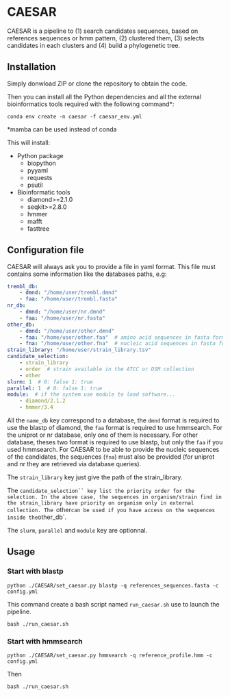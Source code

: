 # CAESAR

CAESAR is a pipeline to (1) search candidates sequences, based on references sequences or hmm pattern, (2) clustered them, (3) selects candidates in each clusters and (4) build a phylogenetic tree.

## Installation

Simply donwload ZIP or clone the repository to obtain the code.

Then you can install all the Python dependencies and all the external bioinformatics tools required with the following command*:

```
conda env create -n caesar -f caesar_env.yml
```
*mamba can be used instead of conda

This will install:
- Python package
  - biopython
  - pyyaml
  - requests
  - psutil
- Bioinformatic tools
  - diamond>=2.1.0
  - seqkit>=2.8.0
  - hmmer
  - mafft
  - fasttree

## Configuration file

CAESAR will always ask you to provide a file in yaml format. This file must contains some information like the databases paths, e.g:

```yaml
trembl_db:
    - dmnd: "/home/user/trembl.dmnd"
    - faa: "/home/user/trembl.fasta"
nr_db:
    - dmnd: "/home/user/nr.dmnd"
    - faa: "/home/user/nr.fasta"
other_db:
    - dmnd: "/home/user/other.dmnd"
    - faa: "/home/user/other.faa"  # amino acid sequences in fasta format
    - fna: "/home/user/other.fna"  # nucleic acid sequences in fasta format
strain_library: "/home/user/strain_library.tsv"
candidate_selection:
    - strain_library
    - order  # strain available in the ATCC or DSM collection
    - other
slurm: 1  # 0: false 1: true
parallel: 1  # 0: false 1: true
module:  # if the system use module to load software...
    - diamond/2.1.2
    - hmmer/3.4
```

All the `name_db` key correspond to a database, the `dmnd` format is required to use the blastp of diamond, the `faa` format is required to use hmmsearch. For the uniprot or nr database, only one of them is necessary. For other database, theses two format is required to use blastp, but only the `faa` if you used hmmsearch. For CAESAR to be able to provide the nucleic sequences of the candidates, the sequences (`fna`) must also be provided (for uniprot and nr they are retrieved via database queries).

The `strain_library` key just give the path of the strain_library.

The `candidate_selection`` key list the priority order for the selection. In the above case, the sequences in organism/strain find in the strain_library have priority on organism only in external collection. The `other` can be used if you have access on the sequences inside the `other_db`.

The `slurm`, `parallel` and `module` key are optionnal.

## Usage


### Start with blastp

```
python ./CAESAR/set_caesar.py blastp -q references_sequences.fasta -c config.yml
```

This command create a bash script named `run_caesar.sh` use to launch the pipeline.

```
bash ./run_caesar.sh
```

### Start with hmmsearch

```
python ./CAESAR/set_caesar.py hmmsearch -q reference_profile.hmm -c config.yml
```

Then

```
bash ./run_caesar.sh
```
